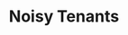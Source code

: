 ---
layout: work-blocks-layout
title: "Noisy Tenants"
season: "4"
category: website 

masthead-image: /dist/images/noisytenants-cover.jpg

seo-description: SVNCRWNS has worked with Noisy Tenants to create a brand identity, partner on in-house projects, and launch its platform to share their company's work + mission.
seo-keywords: production company, svncrwns, e-commerce, women-owned businesses, creative team, consulting, business operations, launch my brand, manage my brand, photography, videography, special projects
portfolio-cover: /dist/images/noisytenants-cover.jpg
portfolio-grid: need

work-tags: "web development, brand identity, site architecture"
work-space: "client"

page_sections:
- template: project-meta
  block: project-meta
  brand-statement: "Establishing a brand and community partner with a fresh approach to entrepreneurship and youth development."
  category: website
- template: project-details
  block: project-details
  project-details-cover: /dist/images/noisytenants-project-cover.jpg
  summary: "Noisy Tenants is a social agency that works with youth to create microbusinesses teaching entrepreneurship and business acumen skills."
  opportunity: "SVNCRWNS had the opportunity of working with this agency to help them with strategy to create their brand identity, identify their audience, develop their website with custom functionality and partner with them on several projects that positively impacted youth throughout Baltimore, MD."
  insights: "Since we've been working with the brand, we have observed the unique opportunities they have created &mdash; taking theater into classrooms, and on stage, to working with youth to create microbusinesses.  We knew their identity + their website would need to rely heavily on storytelling.  We knew early - sharing this portfolio of work, had to be dynamic and able to reach various audiences."
  solution: "A completely custom website with CMS powers.  We created a dynamic website built on the Jekyll framework.  Simple menus, lots of fullscreen video, a custom Bus Stop Tracker + more features that tell the story for this brand."
- template: editorial-image-ok
  block: editorial-image
  editorial-images:
  - image-name: /dist/images/noisytenants-editorial-1.png
    image-caption-title: Device Screen Mockups
    image-caption: Custom code built using Jekyll framework + SiteLeaf CMS.  Custom functionality + templates.  Fullscreen video + menu overlays.  Responsive on all devices.
  - image-name: /dist/images/noisytenants-editorial-3.png
    image-caption-title: Bus Stop Buddies
    image-caption: Bus Stop Buddies is one of the many initiatives from the Noisy Tenants team.  After learning about the transportation issues in the community, we were able to design a Bus Stop Tracker that records the status of the timeliness daily.  This info can be easily shared with MTA and BCPS.  Custom functionality using Javascript and the Twitter API.
  - image-name: /dist/images/noisytenants-editorial-4.png
    image-caption-title: 100% Responsive
    image-caption: Because users will mostly experience your website from their phones, the mobile phone deserves a unique experience of its own.  All pages designed for best viewing pleasure on mobile, tablet and desktop devices.
  - image-name: /dist/images/noisytenants-editorial-5.jpg
- template: credits002
  block: credits002
  website-link: http://www.noisytenants.com
  code-link: https://github.com/nickmtchl/nickmtchl.github.io
  credits:
  - position: Website Design
    names:
    - name: Noisy Tenants & SVNCRWNS
  - position: Website Development
    names:
    - name: SVNCRWNS
---